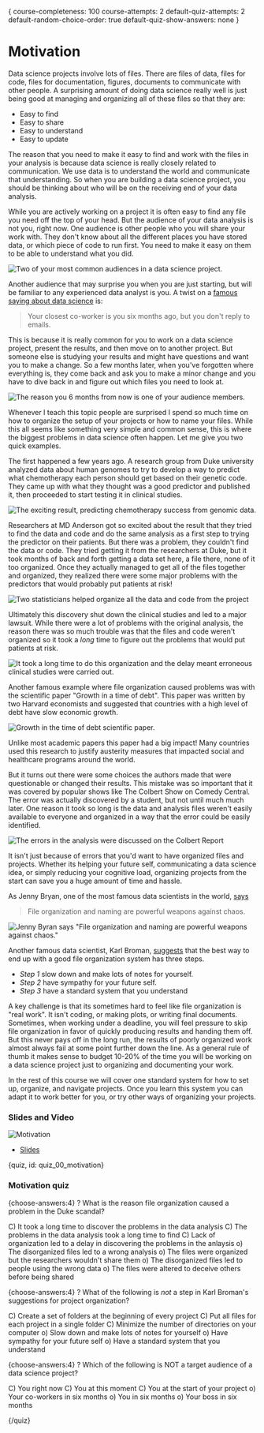 {
course-completeness: 100
course-attempts: 2
default-quiz-attempts: 2
default-random-choice-order: true
default-quiz-show-answers: none
}

# Motivation

Data science projects involve lots of files. There are files of data, files for code, files for documentation, figures, documents to communicate with other people. A surprising amount of doing data science really well is just being good at managing and organizing all of these files so that they are: 

* Easy to find
* Easy to share
* Easy to understand
* Easy to update

The reason that you need to make it easy to find and work with the files in your analysis is because data science is really closely related to communication. We use data is to understand the world and communicate that understanding. So when you are building a data science project, you should be thinking about who will be on the receiving end of your data analysis. 

While you are actively working on a project it is often easy to find any file you need off the top of your head. But the audience of your data analysis is not you, right now. One audience is other people who you will share your work with. They don't know about all the different places you have stored data, or which piece of code to run first. You need to make it easy on them to be able to understand what you did. 

![Two of your most common audiences in a data science project.](images/00_motivation/00_fileorganization_motivation-2.png)

Another audience that may surprise you when you are just starting, but will be familiar to any experienced data analyst is you. A twist on a [famous saying about data science](http://kbroman.org/Tools4RR/assets/lectures/01_intro.pdf) is: 

> Your closest co-worker is you six months ago, but you don't reply to emails. 

This is because it is really common for you to work on a data science project, present the results, and then move on to another project. But someone else is studying your results and might have questions and want you to make a change. So a few months later, when you've forgotten where everything is, they come back and ask you to make a minor change and you have to dive back in and figure out which files you need to look at. 

![The reason you 6 months from now is one of your audience members.](images/00_motivation/00_fileorganization_motivation-3.png)

Whenever I teach this topic people are surprised I spend so much time on how to organize the setup of your projects or how to name your files. While this all seems like something very simple and common sense, this is where the biggest problems in data science often happen. Let me give you two quick examples. 

The first happened a few years ago. A research group from Duke university analyzed data about human genomes to try to develop a way to predict what chemotherapy each person should get based on their genetic code. They came up with what they thought was a good predictor and published it, then proceeded to start testing it in clinical studies. 

![The exciting result, predicting chemotherapy success from genomic data.](images/00_motivation/00_fileorganization_motivation-4.png)

Researchers at MD Anderson got so excited about the result that they tried to find the data and code and do the same analysis as a first step to trying the predictor on their patients. But there was a problem, they couldn't find the data or code. They tried getting it from the researchers at Duke, but it took months of back and forth getting a data set here, a file there, none of it too organized. Once they actually managed to get all of the files together and organized, they realized there were some major problems with the predictors that would probably put patients at risk!

![Two statisticians helped organize all the data and code from the project](images/00_motivation/00_fileorganization_motivation-5.png)

Ultimately this discovery shut down the clinical studies and led to a major lawsuit. While there were a lot of problems with the original analysis, the reason there was so much trouble was that the files and code weren't organized so it took a _long_ time to figure out the problems that would put patients at risk. 
 
![It took a long time to do this organization and the delay meant erroneous clinical studies were carried out.](images/00_motivation/00_fileorganization_motivation-6.png)


Another famous example where file organization caused problems was with the scientific paper "Growth in a time of debt". This paper was written by two Harvard economists and suggested that countries with a high level of debt have slow economic growth. 

![Growth in the time of debt scientific paper.](images/00_motivation/00_fileorganization_motivation-7.png)

Unlike most academic papers this paper had a big impact! Many countries used this research to justify austerity measures that impacted social and healthcare programs around the world. 

But it turns out there were some choices the authors made that were questionable or changed their results. This mistake was so important that it was covered by popular shows like The Colbert Show on Comedy Central. The error was actually discovered by a student, but not until much much later. One reason it took so long is the data and analysis files weren't easily available to everyone and organized in a way that the error could be easily identified. 

![The errors in the analysis were discussed on the Colbert Report](images/00_motivation/00_fileorganization_motivation-8.png)


It isn't just because of errors that you'd want to have organized files and projects. Whether its helping your future self, communicating a data science idea, or simply reducing your cognitive load, organizing projects from the start can save you a huge amount of time and hassle.

As Jenny Bryan, one of the most famous data scientists in the world, [says](https://github.com/kbroman/datasciquotes)

> File organization and naming are powerful weapons against chaos.

![Jenny Byran says "File organization and naming are powerful weapons against chaos."](images/00_motivation/00_fileorganization_motivation-9.png)

Another famous data scientist, Karl Broman, [suggests](http://kbroman.org/Tools4RR/assets/lectures/06_org_eda.pdf) that the best way to end up with a good file organization system has three steps.  

* _Step 1_ slow down and make lots of notes for yourself. 
* _Step 2_ have sympathy for your future self. 
* _Step 3_ have a standard system that you understand

A key challenge is that its sometimes hard to feel like file organization is "real work". It isn't coding, or making plots, or writing final documents. Sometimes, when working under a deadline, you will feel pressure to skip file organization in favor of quickly producing results and handing them off. But this never pays off in the long run, the results of poorly organized work almost always fail at some point further down the line. As a general rule of thumb it makes sense to budget 10-20% of the time you will be working on a data science project just to organizing and documenting your work. 

In the rest of this course we will cover one standard system for how to set up, organize, and navigate projects. Once you learn this system you can adapt it to work better for you, or try other ways of organizing your projects. 


### Slides and Video

![Motivation](https://www.youtube.com/watch?v=JxoKkjRJFeI)

* [Slides](https://docs.google.com/presentation/d/1DJ7dlj8HEWdX9EL0dbNpl-gwAhI01JXSL8REAzmuQjw/edit?usp=sharing)



{quiz, id: quiz_00_motivation}

### Motivation quiz

{choose-answers:4}
? What is the reason file organization caused a problem in the Duke scandal? 

C) It took a long time to discover the problems in the data analysis
C) The problems in the data analysis took a long time to find
C) Lack of organization led to a delay in discovering the problems in the anlaysis
o) The disorganized files led to a wrong analysis
o) The files were organized but the researchers wouldn't share them
o) The disorganized files led to people using the wrong data
o) The files were altered to deceive others before being shared

{choose-answers:4}
? What of the following is *not* a step in Karl Broman's suggestions for project organization?

C) Create a set of folders at the beginning of every project
C) Put all files for each project in a single folder
C) Minimize the number of directories on your computer
o) Slow down and make lots of notes for yourself
o) Have sympathy for your future self
o) Have a standard system that you understand

{choose-answers:4}
? Which of the following is NOT a target audience of a data science project?

C) You right now
C) You at this moment
C) You at the start of your project
o) Your co-workers in six months
o) You in six months
o) Your boss in six months


{/quiz}
